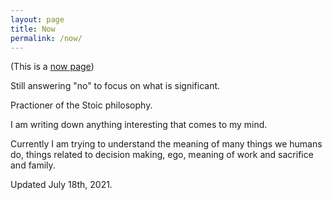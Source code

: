```yaml
---
layout: page
title: Now
permalink: /now/
---
```


(This is a [now page](https://nownownow.com/about))

Still answering "no" to focus on what is significant.

Practioner of the Stoic philosophy.

I am writing down anything interesting that comes to my mind.

Currently I am trying to understand the meaning of many things we humans do, things related to decision making, ego, meaning of work and sacrifice and family.

Updated July 18th, 2021.
